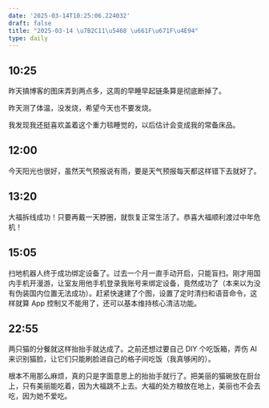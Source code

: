 ```yaml
---
date: '2025-03-14T10:25:06.224032'
draft: false
title: "2025-03-14 \u7B2C11\u5468 \u661F\u671F\u4E94"
type: daily
---
```


## 10:25

昨天搞博客的图床弄到两点多，这周的早睡早起链条算是彻底断掉了。


昨天测了体温，没发烧，希望今天也不要发烧。


我发现我还挺喜欢盖着这个重力毯睡觉的，以后估计会变成我的常备床品。


## 12:00

今天阳光也很好，虽然天气预报说有雨，要是天气预报每天都这样错下去就好了。


## 13:20

大福拆线成功！只要再戴一天脖圈，就恢复正常生活了。恭喜大福顺利渡过中年危机！


## 15:05

扫地机器人终于成功绑定设备了。过去一个月一直手动开启，只能盲扫。刚才用国内手机开漫游，让室友用他手机登录我账号来绑定设备，竟然成功了（本来以为没有伪装国内位置无法成功）。赶紧快速建了个图，设置了定时清扫和语音命令，这样就算 App 控制又不能用了，还可以基本维持核心清洁功能。


## 22:55

两只猫的分餐就这样抬抬手就达成了。之前还想过要自己 DIY 个吃饭箱，弄伤 AI 来识别猫脸，让它们只能刷脸进自己的格子间吃饭（我真够闲的）。


根本不用那么麻烦，真的只是字面意思上的抬抬手就行了。把美丽的猫碗放在厨台上，只有美丽能吃着，因为大福跳不上去。大福的处方粮放在地上，美丽也不会去吃，因为她不爱吃。

